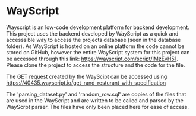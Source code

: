 # WayScript
Wayscript is an low-code development platform for backend development. This project uses the backend developed by WayScript as a quick and accesssible way to access the projects database (seen in the database folder). As WayScript is hosted on an online platform the code cannot be stored on GitHub, however the entire WayScript system for this project can be accessed through this link: https://wayscript.com/script/IMzEvH51. Please clone the project to access the structure and the code for the file. 

The GET request created by the WayScipt can be accessed using https://40435.wayscript.io/get_rand_resturant_with_specification

The 'parsing_dataset.py' and 'random_row.sql' are copies of the files that are used in the WayScript and are written to be called and parsed by the WayScrpt parser. The files have only been placed here for ease of access.
